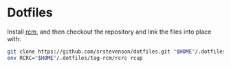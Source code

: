 # Dotfiles

Install [rcm](https://thoughtbot.github.io/rcm), and then checkout the
repository and link the files into place with:

```sh
git clone https://github.com/srstevenson/dotfiles.git "$HOME"/.dotfiles
env RCRC="$HOME"/.dotfiles/tag-rcm/rcrc rcup
```

